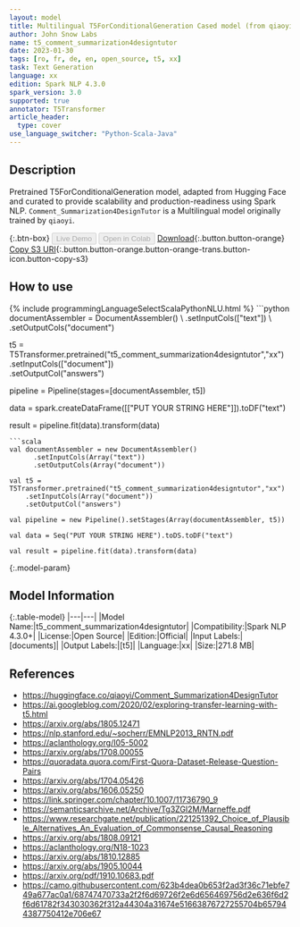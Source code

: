 ```yaml
---
layout: model
title: Multilingual T5ForConditionalGeneration Cased model (from qiaoyi)
author: John Snow Labs
name: t5_comment_summarization4designtutor
date: 2023-01-30
tags: [ro, fr, de, en, open_source, t5, xx]
task: Text Generation
language: xx
edition: Spark NLP 4.3.0
spark_version: 3.0
supported: true
annotator: T5Transformer
article_header:
  type: cover
use_language_switcher: "Python-Scala-Java"
---
```


## Description

Pretrained T5ForConditionalGeneration model, adapted from Hugging Face and curated to provide scalability and production-readiness using Spark NLP. `Comment_Summarization4DesignTutor` is a Multilingual model originally trained by `qiaoyi`.

{:.btn-box}
<button class="button button-orange" disabled>Live Demo</button>
<button class="button button-orange" disabled>Open in Colab</button>
[Download](https://s3.amazonaws.com/auxdata.johnsnowlabs.com/public/models/t5_comment_summarization4designtutor_xx_4.3.0_3.0_1675096380129.zip){:.button.button-orange}
[Copy S3 URI](s3://auxdata.johnsnowlabs.com/public/models/t5_comment_summarization4designtutor_xx_4.3.0_3.0_1675096380129.zip){:.button.button-orange.button-orange-trans.button-icon.button-copy-s3}

## How to use



<div class="tabs-box" markdown="1">
{% include programmingLanguageSelectScalaPythonNLU.html %}
```python
documentAssembler = DocumentAssembler() \
    .setInputCols(["text"]) \
    .setOutputCols("document")

t5 = T5Transformer.pretrained("t5_comment_summarization4designtutor","xx") \
    .setInputCols(["document"]) \
    .setOutputCol("answers")
    
pipeline = Pipeline(stages=[documentAssembler, t5])

data = spark.createDataFrame([["PUT YOUR STRING HERE"]]).toDF("text")

result = pipeline.fit(data).transform(data)
```
```scala
val documentAssembler = new DocumentAssembler() 
      .setInputCols(Array("text")) 
      .setOutputCols(Array("document"))
       
val t5 = T5Transformer.pretrained("t5_comment_summarization4designtutor","xx") 
    .setInputCols(Array("document"))
    .setOutputCol("answers")
   
val pipeline = new Pipeline().setStages(Array(documentAssembler, t5))

val data = Seq("PUT YOUR STRING HERE").toDS.toDF("text")

val result = pipeline.fit(data).transform(data)
```
</div>

{:.model-param}
## Model Information

{:.table-model}
|---|---|
|Model Name:|t5_comment_summarization4designtutor|
|Compatibility:|Spark NLP 4.3.0+|
|License:|Open Source|
|Edition:|Official|
|Input Labels:|[documents]|
|Output Labels:|[t5]|
|Language:|xx|
|Size:|271.8 MB|

## References

- https://huggingface.co/qiaoyi/Comment_Summarization4DesignTutor
- https://ai.googleblog.com/2020/02/exploring-transfer-learning-with-t5.html
- https://arxiv.org/abs/1805.12471
- https://nlp.stanford.edu/~socherr/EMNLP2013_RNTN.pdf
- https://aclanthology.org/I05-5002
- https://arxiv.org/abs/1708.00055
- https://quoradata.quora.com/First-Quora-Dataset-Release-Question-Pairs
- https://arxiv.org/abs/1704.05426
- https://arxiv.org/abs/1606.05250
- https://link.springer.com/chapter/10.1007/11736790_9
- https://semanticsarchive.net/Archive/Tg3ZGI2M/Marneffe.pdf
- https://www.researchgate.net/publication/221251392_Choice_of_Plausible_Alternatives_An_Evaluation_of_Commonsense_Causal_Reasoning
- https://arxiv.org/abs/1808.09121
- https://aclanthology.org/N18-1023
- https://arxiv.org/abs/1810.12885
- https://arxiv.org/abs/1905.10044
- https://arxiv.org/pdf/1910.10683.pdf
- https://camo.githubusercontent.com/623b4dea0b653f2ad3f36c71ebfe749a677ac0a1/68747470733a2f2f6d69726f2e6d656469756d2e636f6d2f6d61782f343030362f312a44304a31674e51663876727255704b657944387750412e706e67